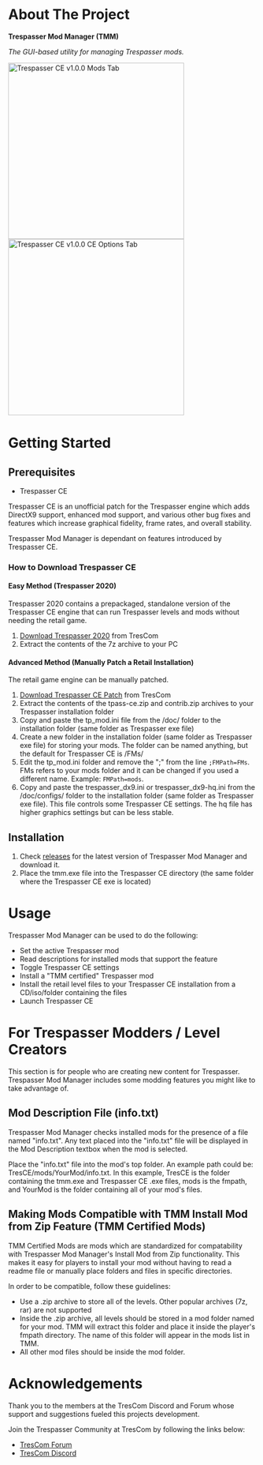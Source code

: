 # About The Project

**Trespasser Mod Manager (TMM)**

*The GUI-based utility for managing Trespasser mods.*

<p float="left">
 <img width="357" alt="Trespasser CE v1.0.0 Mods Tab" src="https://user-images.githubusercontent.com/18666598/211119258-7a76b83f-e1b0-44f1-b17e-025854ad9198.png">
 <img width="357" alt="Trespasser CE v1.0.0 CE Options Tab" src="https://user-images.githubusercontent.com/18666598/211119273-0f9635b7-b947-4091-9d06-33acb15a9b1a.png">
</p>

# Getting Started

## Prerequisites
* Trespasser CE

Trespasser CE is an unofficial patch for the Trespasser engine which adds DirectX9 support, enhanced mod support, and various other bug fixes and features which increase graphical fidelity, frame rates, and overall stability.

Trespasser Mod Manager is dependant on features introduced by Trespasser CE.

### How to Download Trespasser CE

#### Easy Method (Trespasser 2020)
Trespasser 2020 contains a prepackaged, standalone version of the Trespasser CE engine that can run Trespasser levels and mods without needing the retail game.
1. [Download Trespasser 2020](https://www.trescom.org/download/trespasser-2020-a-trespasser-modding-starter-kit/) from TresCom
2. Extract the contents of the 7z archive to your PC

#### Advanced Method (Manually Patch a Retail Installation)
The retail game engine can be manually patched.
1. [Download Trespasser CE Patch](https://www.trescom.org/download/trespasser-ce-patch/) from TresCom
2. Extract the contents of the tpass-ce.zip and contrib.zip archives to your Trespasser installation folder
3. Copy and paste the tp_mod.ini file from the /doc/ folder to the installation folder (same folder as Trespasser exe file)
4. Create a new folder in the installation folder (same folder as Trespasser exe file) for storing your mods. The folder can be named anything, but the default for Trespasser CE is /FMs/
5. Edit the tp_mod.ini folder and remove the ";" from the line `;FMPath=FMs`. FMs refers to your mods folder and it can be changed if you used a different name. Example: `FMPath=mods`.
6. Copy and paste the trespasser_dx9.ini or trespasser_dx9-hq.ini from the /doc/configs/ folder to the installation folder (same folder as Trespasser exe file). This file controls some Trespasser CE settings. The hq file has higher graphics settings but can be less stable.

## Installation
1. Check [releases](https://github.com/miketheraptor/Trespasser-Mod-Manager/releases) for the latest version of Trespasser Mod Manager and download it.
2. Place the tmm.exe file into the Trespasser CE directory (the same folder where the Trespasser CE exe is located)

# Usage
Trespasser Mod Manager can be used to do the following:
* Set the active Trespasser mod
* Read descriptions for installed mods that support the feature
* Toggle Trespasser CE settings
* Install a "TMM certified" Trespasser mod
* Install the retail level files to your Trespasser CE installation from a CD/iso/folder containing the files
* Launch Trespasser CE

# For Trespasser Modders / Level Creators
This section is for people who are creating new content for Trespasser. Trespasser Mod Manager includes some modding features you might like to take advantage of.

## Mod Description File (info.txt)
Trespasser Mod Manager checks installed mods for the presence of a file named "info.txt". Any text placed into the "info.txt" file will be displayed in the Mod Description textbox when the mod is selected.

Place the "info.txt" file into the mod's top folder. An example path could be: TresCE/mods/YourMod/info.txt. In this example, TresCE is the folder containing the tmm.exe and Trespasser CE .exe files, mods is the fmpath, and YourMod is the folder containing all of your mod's files.

## Making Mods Compatible with TMM Install Mod from Zip Feature (TMM Certified Mods)
TMM Certified Mods are mods which are standardized for compatability with Trespasser Mod Manager's Install Mod from Zip functionality. This makes it easy for players to install your mod without having to read a readme file or manually place folders and files in specific directories.

In order to be compatible, follow these guidelines:
* Use a .zip archive to store all of the levels. Other popular archives (7z, rar) are not supported
* Inside the .zip archive, all levels should be stored in a mod folder named for your mod. TMM will extract this folder and place it inside the player's fmpath directory. The name of this folder will appear in the mods list in TMM.
* All other mod files should be inside the mod folder.

# Acknowledgements
Thank you to the members at the TresCom Discord and Forum whose support and suggestions fueled this projects development.

Join the Trespasser Community at TresCom by following the links below:
* [TresCom Forum](https://www.trescom.org)
* [TresCom Discord](https://discord.gg/xHmu7cF7v4)
